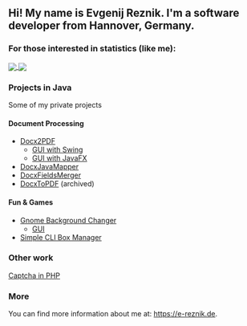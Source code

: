 ## Hi! My name is Evgenij Reznik. I'm a software developer from Hannover, Germany.

### For those interested in statistics (like me):

<a href="https://github.com/anuraghazra/github-readme-stats">
  <img align="center" src="https://github-readme-stats.vercel.app/api?username=e-reznik&show_icons=true&include_all_commits=true&count_private=true&hide_rank=true&disable_animations=true" />
</a>
<a href="https://github.com/anuraghazra/convoychat">
  <img align="center" src="https://github-readme-stats.vercel.app/api/top-langs/?username=e-reznik&layout=compact" />
</a>
  
### Projects in Java
Some of my private projects

#### Document Processing
- [Docx2PDF](https://github.com/e-reznik/Docx2PDF)
  - [GUI with Swing](https://github.com/e-reznik/Docx2Pdf-Gui-Swing)
  - [GUI with JavaFX](https://github.com/e-reznik/Docx2Pdf-Gui-JavaFx)
- [DocxJavaMapper](https://github.com/e-reznik/DocxJavaMapper)
- [DocxFieldsMerger](https://github.com/e-reznik/DocxFieldsMerger)
- [DocxToPDF](https://github.com/e-reznik/DocxToPdf) (archived)

#### Fun & Games
- [Gnome Background Changer](https://github.com/e-reznik/GnomeBackgroundChanger)
  - [GUI](https://github.com/e-reznik/GnomeBackgroundChanger-Gui)
- [Simple CLI Box Manager](https://github.com/e-reznik/Box-Manager)

### Other work
[Captcha in PHP](https://github.com/e-reznik/Spam-Prevention)

### More

You can find more information about me at: https://e-reznik.de.
